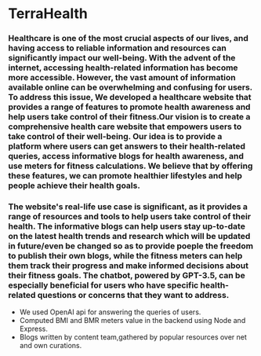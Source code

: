 # TerraHealth

### Healthcare is one of the most crucial aspects of our lives, and having access to reliable information and resources can significantly impact our well-being. With the advent of the internet, accessing health-related information has become more accessible. However, the vast amount of information available online can be overwhelming and confusing for users. To address this issue, We developed a healthcare website that provides a range of features to promote health awareness and help users take control of their fitness.Our vision is to create a comprehensive health care website that empowers users to take control of their well-being. Our idea is to provide a platform where users can get answers to their health-related queries, access informative blogs for health awareness, and use meters for fitness calculations. We believe that by offering these features, we can promote healthier lifestyles and help people achieve their health goals.

### The website's real-life use case is significant, as it provides a range of resources and tools to help users take control of their health. The informative blogs can help users stay up-to-date on the latest health trends and research which will be updated in future/even be changed so as to provide poeple the freedom to publish their own blogs, while the fitness meters can help them track their progress and make informed decisions about their fitness goals. The chatbot, powered by GPT-3.5, can be especially beneficial for users who have specific health-related questions or concerns that they want to address.


- We used OpenAI api for answering the queries of users.
- Computed BMI and BMR meters value in the backend using Node and Express.
- Blogs written by content team,gathered by popular resources over net and own curations.
